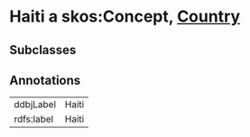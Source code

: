 # Haiti a skos:Concept, [Country](/0.1/Country)

## Subclasses

## Annotations

|||
|-----|-----|
|ddbjLabel|Haiti|
|rdfs:label|Haiti|

